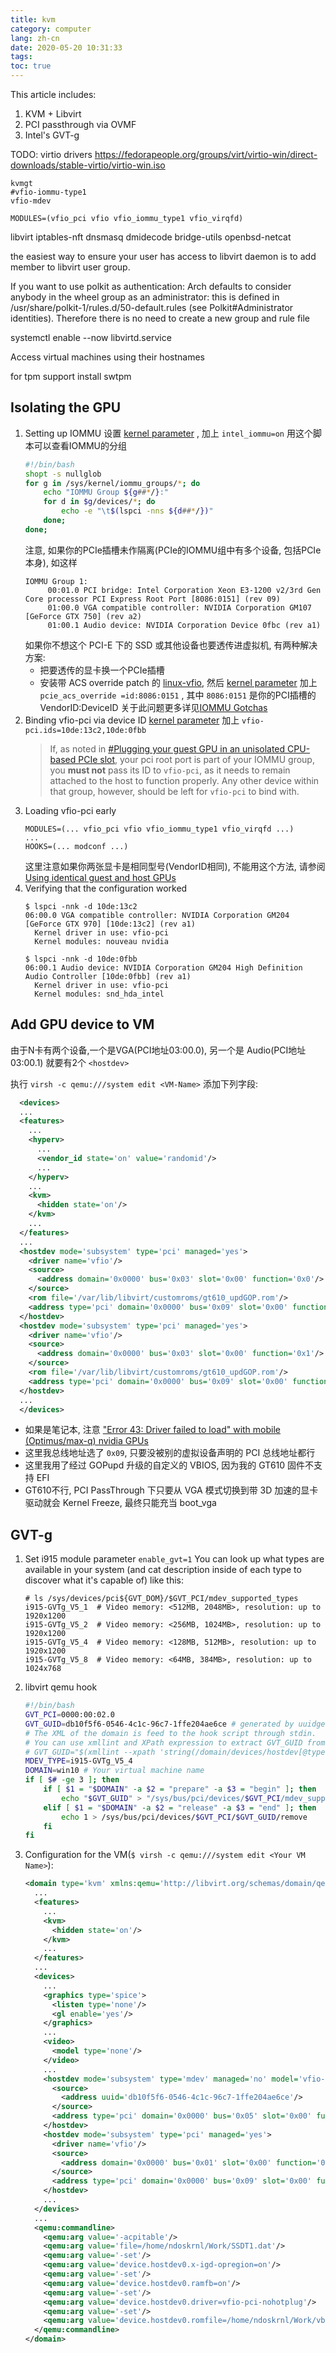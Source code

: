 ```yaml
---
title: kvm
category: computer
lang: zh-cn
date: 2020-05-20 10:31:33
tags:
toc: true
---
```


This article includes:
1. KVM + Libvirt 
2. PCI passthrough via OVMF
3. Intel's GVT-g

TODO:
virtio drivers
https://fedorapeople.org/groups/virt/virtio-win/direct-downloads/stable-virtio/virtio-win.iso

```properties /etc/modules-load.d/kvm.conf
kvmgt
#vfio-iommu-type1
vfio-mdev
```

```properties /etc/mkinitcpio.conf
MODULES=(vfio_pci vfio vfio_iommu_type1 vfio_virqfd)
```

<!-- more -->

libvirt iptables-nft dnsmasq dmidecode bridge-utils openbsd-netcat

the easiest way to ensure your user has access to libvirt daemon is to add member to libvirt user group.

If you want to use polkit as authentication:
Arch defaults to consider anybody in the wheel group as an administrator: this is defined in /usr/share/polkit-1/rules.d/50-default.rules (see Polkit#Administrator identities). Therefore there is no need to create a new group and rule file

systemctl enable --now libvirtd.service

Access virtual machines using their hostnames

for tpm support install swtpm

## Isolating the GPU

1. Setting up IOMMU
   设置 [kernel parameter](https://wiki.archlinux.org/index.php/Kernel_parameter) , 加上 `intel_iommu=on`
   用这个脚本可以查看IOMMU的分组
   ```bash check-iommu.sh
   #!/bin/bash
   shopt -s nullglob
   for g in /sys/kernel/iommu_groups/*; do
       echo "IOMMU Group ${g##*/}:"
       for d in $g/devices/*; do
           echo -e "\t$(lspci -nns ${d##*/})"
       done;
   done;
   ```
   注意, 如果你的PCIe插槽未作隔离(PCIe的IOMMU组中有多个设备, 包括PCIe本身), 如这样
   ```
   IOMMU Group 1:
	    00:01.0 PCI bridge: Intel Corporation Xeon E3-1200 v2/3rd Gen Core processor PCI Express Root Port [8086:0151] (rev 09)
	    01:00.0 VGA compatible controller: NVIDIA Corporation GM107 [GeForce GTX 750] (rev a2)
	    01:00.1 Audio device: NVIDIA Corporation Device 0fbc (rev a1)
   ```
   如果你不想这个 PCI-E 下的 SSD 或其他设备也要透传进虚拟机, 有两种解决方案:
   * 把要透传的显卡换一个PCIe插槽
   * 安装带 ACS override patch 的 [linux-vfio](https://aur.archlinux.org/packages/linux-vfio/), 然后 [kernel parameter](https://wiki.archlinux.org/index.php/Kernel_parameter) 加上 `pcie_acs_override =id:8086:0151` , 其中 `8086:0151` 是你的PCI插槽的 VendorID:DeviceID
   关于此问题更多详见[IOMMU Gotchas](https://wiki.archlinux.org/index.php/PCI_passthrough_via_OVMF#Gotchas)
2. Binding vfio-pci via device ID
   [kernel parameter](https://wiki.archlinux.org/index.php/Kernel_parameter) 加上 `vfio-pci.ids=10de:13c2,10de:0fbb`
   > If, as noted in [#Plugging your guest GPU in an unisolated CPU-based PCIe slot](https://wiki.archlinux.org/index.php/PCI_passthrough_via_OVMF#Plugging_your_guest_GPU_in_an_unisolated_CPU-based_PCIe_slot), your pci root port is part of your IOMMU group, you **must not** pass its ID to `vfio-pci`, as it needs to remain attached to the host to function properly. Any other device within that group, however, should be left for `vfio-pci` to bind with.
3. Loading vfio-pci early
   ```properties /etc/mkinitcpio.conf
   MODULES=(... vfio_pci vfio vfio_iommu_type1 vfio_virqfd ...)
   ...
   HOOKS=(... modconf ...)
   ```
   这里注意如果你两张显卡是相同型号(VendorID相同), 不能用这个方法, 请参阅[Using identical guest and host GPUs](https://wiki.archlinux.org/index.php/PCI_passthrough_via_OVMF#Using_identical_guest_and_host_GPUs)
4. Verifying that the configuration worked
   ```console
   $ lspci -nnk -d 10de:13c2
   06:00.0 VGA compatible controller: NVIDIA Corporation GM204 [GeForce GTX 970] [10de:13c2] (rev a1)
	 Kernel driver in use: vfio-pci
	 Kernel modules: nouveau nvidia
   ```
   ```console
   $ lspci -nnk -d 10de:0fbb
   06:00.1 Audio device: NVIDIA Corporation GM204 High Definition Audio Controller [10de:0fbb] (rev a1)
	 Kernel driver in use: vfio-pci
	 Kernel modules: snd_hda_intel
   ```

## Add GPU device to VM

由于N卡有两个设备,一个是VGA(PCI地址03:00.0), 另一个是 Audio(PCI地址03:00.1)
就要有2个 `<hostdev>`

执行 `virsh -c qemu:///system edit <VM-Name>` 添加下列字段:
```xml
  <devices>
  ...
  <features>
    ...
    <hyperv>
      ...
      <vendor_id state='on' value='randomid'/>
      ...
    </hyperv>
    ...
    <kvm>
      <hidden state='on'/>
    </kvm>
    ...
  </features>
  ...
  <hostdev mode='subsystem' type='pci' managed='yes'>
    <driver name='vfio'/>
    <source>
      <address domain='0x0000' bus='0x03' slot='0x00' function='0x0'/>
    </source>
    <rom file='/var/lib/libvirt/customroms/gt610_updGOP.rom'/>
    <address type='pci' domain='0x0000' bus='0x09' slot='0x00' function='0x0' multifunction='on'/>
  </hostdev>
  <hostdev mode='subsystem' type='pci' managed='yes'>
    <driver name='vfio'/>
    <source>
      <address domain='0x0000' bus='0x03' slot='0x00' function='0x1'/>
    </source>
    <rom file='/var/lib/libvirt/customroms/gt610_updGOP.rom'/>
    <address type='pci' domain='0x0000' bus='0x09' slot='0x00' function='0x1'/>
  </hostdev>
  ...
  </devices>
```


* 如果是笔记本, 注意 ["Error 43: Driver failed to load" with mobile (Optimus/max-q) nvidia GPUs](https://wiki.archlinux.org/index.php/PCI_passthrough_via_OVMF#%22Error_43:_Driver_failed_to_load%22_with_mobile_(Optimus/max-q)_nvidia_GPUs)
* 这里我总线地址选了 `0x09`, 只要没被别的虚拟设备声明的 PCI 总线地址都行
* 这里我用了经过 GOPupd 升级的自定义的 VBIOS, 因为我的 GT610 固件不支持 EFI
* GT610不行, PCI PassThrough 下只要从 VGA 模式切换到带 3D 加速的显卡驱动就会 Kernel Freeze, 最终只能充当 boot_vga

## GVT-g

1. Set i915 module parameter `enable_gvt=1`
   You can look up what types are available in your system (and cat description inside of each type to discover what it's capable of) like this:
   ```console
   # ls /sys/devices/pci${GVT_DOM}/$GVT_PCI/mdev_supported_types
   i915-GVTg_V5_1  # Video memory: <512MB, 2048MB>, resolution: up to 1920x1200
   i915-GVTg_V5_2  # Video memory: <256MB, 1024MB>, resolution: up to 1920x1200
   i915-GVTg_V5_4  # Video memory: <128MB, 512MB>, resolution: up to 1920x1200
   i915-GVTg_V5_8  # Video memory: <64MB, 384MB>, resolution: up to 1024x768
   ```
2. libvirt qemu hook
   ```bash etc/libvirt/hooks/qemu
   #!/bin/bash
   GVT_PCI=0000:00:02.0
   GVT_GUID=db10f5f6-0546-4c1c-96c7-1ffe204ae6ce # generated by uuidgen
   # The XML of the domain is feed to the hook script through stdin.
   # You can use xmllint and XPath expression to extract GVT_GUID from stdin, e.g.:
   # GVT_GUID="$(xmllint --xpath 'string(/domain/devices/hostdev[@type="mdev"][@display="on"]/source/address/@uuid)' -)"
   MDEV_TYPE=i915-GVTg_V5_4
   DOMAIN=win10 # Your virtual machine name
   if [ $# -ge 3 ]; then
       if [ $1 = "$DOMAIN" -a $2 = "prepare" -a $3 = "begin" ]; then
           echo "$GVT_GUID" > "/sys/bus/pci/devices/$GVT_PCI/mdev_supported_types/$MDEV_TYPE/create"
       elif [ $1 = "$DOMAIN" -a $2 = "release" -a $3 = "end" ]; then
           echo 1 > /sys/bus/pci/devices/$GVT_PCI/$GVT_GUID/remove
       fi
   fi
   ```
2. Configuration for the VM(`$ virsh -c qemu:///system edit <Your VM Name>`):
   ```xml
   <domain type='kvm' xmlns:qemu='http://libvirt.org/schemas/domain/qemu/1.0'>
     ...
     <features>
       ...
       <kvm>
         <hidden state='on'/>
       </kvm>
       ...
     </features>
     ...
     <devices>
       ...
       <graphics type='spice'>
         <listen type='none'/>
         <gl enable='yes'/>
       </graphics>
       ...
       <video>
         <model type='none'/>
       </video>
       ...
       <hostdev mode='subsystem' type='mdev' managed='no' model='vfio-pci' display='on'>
         <source>
           <address uuid='db10f5f6-0546-4c1c-96c7-1ffe204ae6ce'/>
         </source>
         <address type='pci' domain='0x0000' bus='0x05' slot='0x00' function='0x0'/>
       </hostdev>
       <hostdev mode='subsystem' type='pci' managed='yes'>
         <driver name='vfio'/>
         <source>
           <address domain='0x0000' bus='0x01' slot='0x00' function='0x0'/>
         </source>
         <address type='pci' domain='0x0000' bus='0x09' slot='0x00' function='0x0' multifunction='on'/>
       </hostdev>
       ...
     </devices>
     ...
     <qemu:commandline>
       <qemu:arg value='-acpitable'/>
       <qemu:arg value='file=/home/ndoskrnl/Work/SSDT1.dat'/>
       <qemu:arg value='-set'/>
       <qemu:arg value='device.hostdev0.x-igd-opregion=on'/>
       <qemu:arg value='-set'/>
       <qemu:arg value='device.hostdev0.ramfb=on'/>
       <qemu:arg value='-set'/>
       <qemu:arg value='device.hostdev0.driver=vfio-pci-nohotplug'/>
       <qemu:arg value='-set'/>
       <qemu:arg value='device.hostdev0.romfile=/home/ndoskrnl/Work/vbios_gvt_uefi.rom'/>
     </qemu:commandline>
   </domain>
   ```
   
